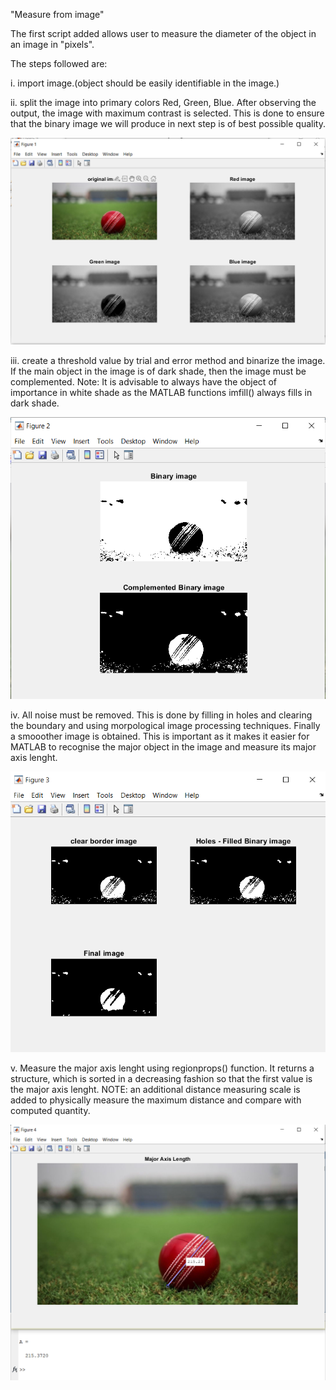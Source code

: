 "Measure from image" 

The first script added allows user to measure the diameter of the object in an image in "pixels". 

The steps followed are: 

i. import image.(object should be easily identifiable in the image.) 

ii. split the image into primary colors Red, Green, Blue. After observing the output, the image with maximum contrast is selected. 
This is done to ensure that the binary image we will produce in next step is of best possible quality. 

![Figure 1](https://github.com/VibaRUdupa/Image_Processing_MATLAB/blob/master/Image_for_linking/figure%201.PNG)


iii. create a threshold value by trial and error method and binarize the image. 
If the main object in the image is of dark shade, then the image must be complemented. 
Note: It is advisable to always have the object of importance in white shade as the MATLAB functions imfill() always fills in dark shade. 

![Figure 2](https://github.com/VibaRUdupa/Image_Processing_MATLAB/blob/master/Image_for_linking/figure%202.PNG)


iv. All noise must be removed. This is done by filling in holes and clearing the boundary and using morpological image processing techniques. 
Finally a smooother image is obtained. This is important as it makes it easier for MATLAB to recognise the major object in the image and measure its major axis lenght. 

![Figure 3](https://github.com/VibaRUdupa/Image_Processing_MATLAB/blob/master/Image_for_linking/figure%203.PNG)


v. Measure the major axis lenght using regionprops() function. 
It returns a structure, which is sorted in a decreasing fashion so that the first value is the major axis lenght. 
NOTE: an additional distance measuring scale is added to physically measure the maximum distance and compare with computed quantity.

![Figure 4](https://github.com/VibaRUdupa/Image_Processing_MATLAB/blob/master/Image_for_linking/figure%204.PNG)


